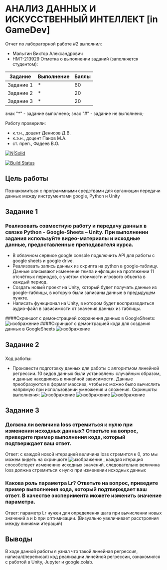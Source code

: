 # АНАЛИЗ ДАННЫХ И ИСКУССТВЕННЫЙ ИНТЕЛЛЕКТ [in GameDev]
Отчет по лабораторной работе #2 выполнил:
- Малыгин Виктор Александрович
- НМТ-213929
Отметка о выполнении заданий (заполняется студентом):

| Задание | Выполнение | Баллы |
| ------ | ------ | ------ |
| Задание 1 | * | 60 |
| Задание 2 | * | 20 |
| Задание 3 | * | 20 |

знак "*" - задание выполнено; знак "#" - задание не выполнено;

Работу проверили:
- к.т.н., доцент Денисов Д.В.
- к.э.н., доцент Панов М.А.
- ст. преп., Фадеев В.О.

[![N|Solid](https://cldup.com/dTxpPi9lDf.thumb.png)](https://nodesource.com/products/nsolid)

[![Build Status](https://travis-ci.org/joemccann/dillinger.svg?branch=master)](https://travis-ci.org/joemccann/dillinger)

## Цель работы
Познакомиться с программными средствами для организции передачи данных между инструментами google, Python и Unity

## Задание 1
### Реализовать совместную работу и передачу данных в связке Python - Google-Sheets – Unity. При выполнении задания используйте видео-материалы и исходные данные, предоставленные преподавателя курса.
- В облачном сервисе google console подключить API для работы с google sheets и google drive.
- Реализовать запись данных из скрипта на python в google-таблицу. Данные описывают изменение темпа инфляции на протяжении 11 отсчётных периодов, с учётом стоимости игрового объекта в каждый период.
- Создать новый проект на Unity, который будет получать данные из google-таблицы, в которую были записаны данные в предыдущем пункте.
- Написать функционал на Unity, в котором будет воспризводиться аудио-файл в зависимости от значения данных из таблицы.

####Скриншот с демонстрацией сохранения данных в GoogleSheets:
![изображение](https://user-images.githubusercontent.com/61794638/194843430-d870f7ee-e939-4398-8253-6f69d49082a8.png)
####Скриншот с демонтрацией кода для создания данных в GoogleSheets
![изображение](https://user-images.githubusercontent.com/61794638/194844004-5d7d58ae-c522-4c65-abae-cde8d17d2c49.png)


## Задание 2
### 
Ход работы:
- Произвести подготовку данных для работы с алгоритмом линейной регрессии. 10 видов данных были установлены случайным образом, и данные находились в линейной зависимости. Данные преобразуются в формат массива, чтобы их можно было вычислить напрямую при использовании умножения и сложения.
Скриншоты выполнения:
![изображение](https://user-images.githubusercontent.com/61794638/192369638-d95ecf13-1405-4269-a051-116459e5db7f.png)
![изображение](https://user-images.githubusercontent.com/61794638/192369621-073fa0bd-ae5d-4455-b6d8-a8396a4c579b.png)
![изображение](https://user-images.githubusercontent.com/61794638/192369650-8cba6d77-5233-442e-b22a-7b768316a225.png)

## Задание 3
### Должна ли величина loss стремиться к нулю при изменении исходных данных? Ответьте на вопрос, приведите пример выполнения кода, который подтверждает ваш ответ.
Ответ: с каждой новой итерацией величина loss стремится к 0, это мы можем видеть на скриншоте ![изображение](https://user-images.githubusercontent.com/61794638/192373191-da677fff-1e64-4b0d-b141-c7cc00c954b3.png) , каждая итерация способствует изменению исходных значений, следовательно величина loss должна стремиться к нулю при изменении исходных данных 

### Какова роль параметра Lr? Ответьте на вопрос, приведите пример выполнения кода, который подтверждает ваш ответ. В качестве эксперимента можете изменить значение параметра.
Ответ: параметр Lr нужен для определения шага при вычислении новых значений а и b при оптимизации. (Визуально увеличивает расстрояния между линиями итераций)

## Выводы
В ходе данной работы я узнал что такой линейная регрессия, написал(переписал) код реализации линейной регрессии, ознакомился с работой в Unity, Jupyter и google.colab. 


